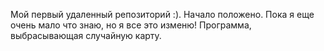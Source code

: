 Мой первый удаленный репозиторий :). Начало положено. Пока я еще очень мало что знаю, но я все это изменю!
Программа, выбрасывающая случайную карту.
